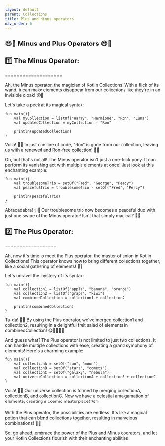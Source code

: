 ```yaml
---
layout: default
parent: Collections
title: Plus and Minus operators
nav_order: 6
---
```

<script src="https://unpkg.com/kotlin-playground@1" data-selector="code"></script>
## 😄📝 Minus and Plus Operators 😄📝

## 1️⃣ The Minus Operator:
====================

Ah, the Minus operator, the magician of Kotlin Collections! With a flick of its wand, it can make elements disappear from our collections like they're in an invisible cloak! 😲🔮

Let's take a peek at its magical syntax:

```run-kotlin
fun main(){
    val myCollection = listOf("Harry", "Hermione", "Ron", "Luna")
    val updatedCollection = myCollection - "Ron"

    println(updatedCollection)
}
```
Voila! 🎩✨ In just one line of code, "Ron" is gone from our collection, leaving us with a renewed and Ron-free collection! 💪🚫

Oh, but that's not all! The Minus operator isn't just a one-trick pony. It can perform its vanishing act with multiple elements at once! Just look at this enchanting example:

```run-kotlin
fun main(){
    val troublesomeTrio = setOf("Fred", "George", "Percy")
    val peacefulTrio = troublesomeTrio - setOf("Fred", "Percy")

    println(peacefulTrio)
} 
```
Abracadabra! ✨🐇 Our troublesome trio now becomes a peaceful duo with just one swipe of the Minus operator! Isn't that simply magical? 🎩🔥

## 2️⃣ The Plus Operator:
==================

Ah, now it's time to meet the Plus operator, the master of union in Kotlin Collections! This operator knows how to bring different collections together, like a social gathering of elements! 🎉🤝

Let's unravel the mystery of its syntax:

```run-kotlin
fun main(){
    val collection1 = listOf("apple", "banana", "orange")
    val collection2 = listOf("grape", "kiwi")
    val combinedCollection = collection1 + collection2

    println(combinedCollection)
}
```
Ta-da! 🎉🌟 By using the Plus operator, we've merged collection1 and collection2, resulting in a delightful fruit salad of elements in combinedCollection! 😋🍇🍌🍊🥝

And guess what? The Plus operator is not limited to just two collections. It can handle multiple collections with ease, creating a grand symphony of elements! Here's a charming example:

```run-kotlin
fun main(){
    val collectionA = setOf("sun", "moon")
    val collectionB = setOf("stars", "comets")
    val collectionC = setOf("galaxy", "nebula")
    val universeCollection = collectionA + collectionB + collectionC
}
```
Voilà! 🌌🌟 Our universe collection is formed by merging collectionA, collectionB, and collectionC. Now we have a celestial amalgamation of elements, creating a cosmic masterpiece! 🪐✨

With the Plus operator, the possibilities are endless. It's like a magical potion that can blend collections together, resulting in marvelous combinations! 🧪🔮

So, go ahead, embrace the power of the Plus and Minus operators, and let your Kotlin Collections flourish with their enchanting abilities